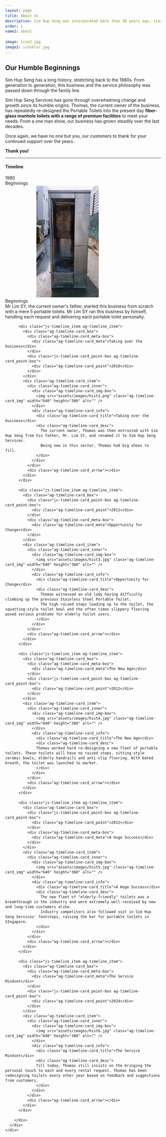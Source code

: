 ```yaml
---
layout: page
title: About Us
description: Sim Hup Seng was incorporated more than 20 years ago, starting with only 10 stainless steel manhole toilets. To date we have more than 50 improved 'Elder-Friendly Portable Manhole Toilets. Learn more about what we do here! 
order: 1
name2: about

image: icon2.jpg
image2: iconblur.jpg
---
```


<h2>Our Humble Beginnings</h2>
Sim Hup Seng has a long history, stretching back to the 1980s. From generation to generation, this business and the service philosophy was passed down through the family line. 

Sim Hup Seng Services has gone through overwhelming change and growth since its humble origins. Thomas, the current owner of the business, has repeatedly re-designed the Portable Toilets into the present day <b>fiber-glass manhole toilets with a range of premium facilities</b> to meet your needs. From a one man show, our business has grown steadily over the last decades.

Once again, we have no one but you, our customers to thank for your continued support over the years. 

<b>Thank you! </b>

<hr />

<h4>Timeline</h4>
<div class="ag-timeline-block">
  <section class="ag-section">
    <div class="ag-format-container">
      <div class="js-timeline ag-timeline">
        <div class="js-timeline_line ag-timeline_line">
          <div class="js-timeline_line-progress ag-timeline_line-progress"></div>
        </div>
        <div class="ag-timeline_list">
          <div class="js-timeline_item ag-timeline_item">
            <div class="ag-timeline-card_box">
              <div class="js-timeline-card_point-box ag-timeline-card_point-box">
                <div class="ag-timeline-card_point">1980</div>
              </div>
              <div class="ag-timeline-card_meta-box">
                <div class="ag-timeline-card_meta">Beginnings</div>
              </div>
            </div>
            <div class="ag-timeline-card_item">
              <div class="ag-timeline-card_inner">
                <div class="ag-timeline-card_img-box">
                  <img src="assets/images/hist1.jpg" class="ag-timeline-card_img" style="padding:0 20% 0 20%" height="360" />
                </div>
                <div class="ag-timeline-card_info">
                  <div class="ag-timeline-card_title">Beginnings</div>
                  <div class="ag-timeline-card_desc">
                    Mr Lim SY, the current owner's father, started this business from scratch with a mere 5 portable toilets.  
                    Mr Lim SY ran this business by himself, handling each request and delivering each portable toilet personally.
                  </div>
                </div>
              </div>
              <div class="ag-timeline-card_arrow"></div>
            </div>
          </div>

          <div class="js-timeline_item ag-timeline_item">
            <div class="ag-timeline-card_box">
              <div class="ag-timeline-card_meta-box">
                <div class="ag-timeline-card_meta">Taking over the business</div>
              </div>
              <div class="js-timeline-card_point-box ag-timeline-card_point-box">
                <div class="ag-timeline-card_point">2010</div>
              </div>
            </div>
            <div class="ag-timeline-card_item">
              <div class="ag-timeline-card_inner">
                <div class="ag-timeline-card_img-box">
                  <img src="assets/images/hist2.png" class="ag-timeline-card_img" width="640" height="360" alt="" />
                </div>
                <div class="ag-timeline-card_info">
                  <div class="ag-timeline-card_title">Taking over the business</div>
                  <div class="ag-timeline-card_desc">
                    The current owner, Thomas was then entrusted with Sim Hup Seng from his father, Mr. Lim SY, and renamed it to Sim Hup Seng Services. 
                    Being new in this sector, Thomas had big shoes to fill. 
                  </div>
                </div>
              </div>
              <div class="ag-timeline-card_arrow"></div>
            </div>
          </div>

          <div class="js-timeline_item ag-timeline_item">
            <div class="ag-timeline-card_box">
              <div class="js-timeline-card_point-box ag-timeline-card_point-box">
                <div class="ag-timeline-card_point">2011</div>
              </div>
              <div class="ag-timeline-card_meta-box">
                <div class="ag-timeline-card_meta">Opportunity for Change</div>
              </div>
            </div>
            <div class="ag-timeline-card_item">
              <div class="ag-timeline-card_inner">
                <div class="ag-timeline-card_img-box">
                  <img src="assets/images/hist3.jpg" class="ag-timeline-card_img" width="640" height="360" alt="" />
                </div>
                <div class="ag-timeline-card_info">
                  <div class="ag-timeline-card_title">Opportunity for Change</div>
                  <div class="ag-timeline-card_desc">
                    Thomas witnessed an old lady having difficulty climbing up the previous Stainless Steel Portable Toilet. 
                    The high raised steps leading up to the toilet, the squatting-style toilet bowl and the often times slippery flooring posed serious problems for elderly toilet users.
                  </div>
                </div>
              </div>
              <div class="ag-timeline-card_arrow"></div>
            </div>
          </div>

          <div class="js-timeline_item ag-timeline_item">
            <div class="ag-timeline-card_box">
              <div class="ag-timeline-card_meta-box">
                <div class="ag-timeline-card_meta">The New Age</div>
              </div>
              <div class="js-timeline-card_point-box ag-timeline-card_point-box">
                <div class="ag-timeline-card_point">2012</div>
              </div>
            </div>
            <div class="ag-timeline-card_item">
              <div class="ag-timeline-card_inner">
                <div class="ag-timeline-card_img-box">
                  <img src="assets/images/hist4.jpg" class="ag-timeline-card_img" width="640" height="360" alt="" />
                </div>
                <div class="ag-timeline-card_info">
                  <div class="ag-timeline-card_title">The New Age</div>
                  <div class="ag-timeline-card_desc">
                  Thomas worked hard re-designing a new fleet of portable toilets. These toilets will have no raised steps, sitting-style ceramic bowls, elderly handrails and anti-slip flooring. With bated breath, the toilet was launched to market.
                  </div>
                </div>
              </div>
              <div class="ag-timeline-card_arrow"></div>
            </div>
          </div>

          <div class="js-timeline_item ag-timeline_item">
            <div class="ag-timeline-card_box">
              <div class="js-timeline-card_point-box ag-timeline-card_point-box">
                <div class="ag-timeline-card_point">2012</div>
              </div>
              <div class="ag-timeline-card_meta-box">
                <div class="ag-timeline-card_meta">A Huge Success</div>
              </div>
            </div>
            <div class="ag-timeline-card_item">
              <div class="ag-timeline-card_inner">
                <div class="ag-timeline-card_img-box">
                  <img src="assets/images/hist5.jpg" class="ag-timeline-card_img" width="640" height="360" alt="" />
                </div>
                <div class="ag-timeline-card_info">
                  <div class="ag-timeline-card_title">A Huge Success</div>
                  <div class="ag-timeline-card_desc">
                    The new fleet of "elderly-friendly" toilets was a breakthrough in the industry and were extremely well-received by new and long-time customers alike.
                    Industry competitors also followed suit in Sim Hup Seng Services' footsteps, raising the bar for portable toilets in SIngapore.
                  </div>
                </div>
              </div>
              <div class="ag-timeline-card_arrow"></div>
            </div>
          </div>

          <div class="js-timeline_item ag-timeline_item">
            <div class="ag-timeline-card_box">
              <div class="ag-timeline-card_meta-box">
                <div class="ag-timeline-card_meta">The Service Mindset</div>
              </div>
              <div class="js-timeline-card_point-box ag-timeline-card_point-box">
                <div class="ag-timeline-card_point">2024</div>
              </div>
            </div>
            <div class="ag-timeline-card_item">
              <div class="ag-timeline-card_inner">
                <div class="ag-timeline-card_img-box">
                  <img src="assets/images/hist6.jpg" class="ag-timeline-card_img" width="640" height="360" alt="" />
                </div>
                <div class="ag-timeline-card_info">
                  <div class="ag-timeline-card_title">The Service Mindset</div>
                  <div class="ag-timeline-card_desc">
                  Till today, Thomas still insists on the bringing the personal touch to each and every rental request. Thomas has been redesigning toilets every other year based on feedback and suggestions from customers.
                  </div>
                </div>
              </div>
              <div class="ag-timeline-card_arrow"></div>
            </div>
          </div>

        </div>
      </div>
    </div>
  </section>
</div>

